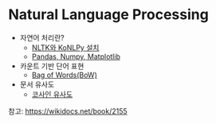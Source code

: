 # Natural Language Processing

- 자연어 처리란?
  - [NLTK와 KoNLPy 설치](https://github.com/jionchu/TIL/blob/master/NLP/NLTK와%20KoNLPy%20설치.md)
  - [Pandas, Numpy, Matplotlib](https://github.com/jionchu/TIL/blob/master/NLP/Pandas,%20Numpy,%20Matplotlib.md)
- 카운트 기반 단어 표현
  - [Bag of Words(BoW)](https://github.com/jionchu/TIL/blob/master/NLP/Bag%20of%20Words(BoW).md)
- 문서 유사도
  - [코사인 유사도](https://github.com/jionchu/TIL/blob/master/NLP/코사인%20유사도(Cosine%20Similarity).md)

참고: https://wikidocs.net/book/2155